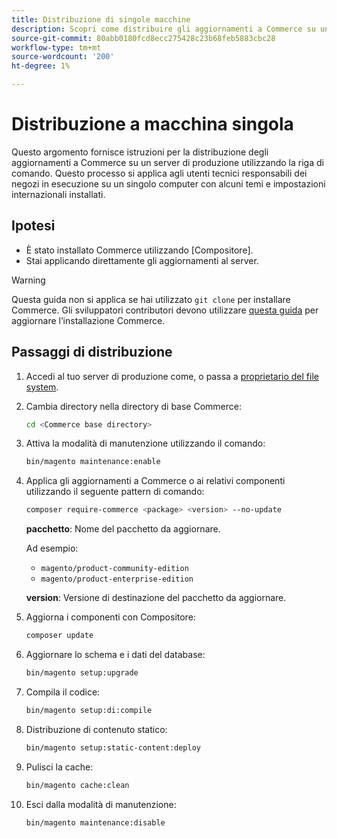 ```yaml
---
title: Distribuzione di singole macchine
description: Scopri come distribuire gli aggiornamenti a Commerce su un server di produzione utilizzando la riga di comando.
source-git-commit: 80abb0180fcd8ecc275428c23b68feb5883cbc28
workflow-type: tm+mt
source-wordcount: '200'
ht-degree: 1%

---
```


# Distribuzione a macchina singola

Questo argomento fornisce istruzioni per la distribuzione degli aggiornamenti a Commerce su un server di produzione utilizzando la riga di comando. Questo processo si applica agli utenti tecnici responsabili dei negozi in esecuzione su un singolo computer con alcuni temi e impostazioni internazionali installati.

## Ipotesi

- È stato installato Commerce utilizzando [Compositore].
- Stai applicando direttamente gli aggiornamenti al server.

>[!WARNING]
>
>Questa guida non si applica se hai utilizzato `git clone` per installare Commerce.
>Gli sviluppatori contributori devono utilizzare [questa guida][install] per aggiornare l’installazione Commerce.

## Passaggi di distribuzione

1. Accedi al tuo server di produzione come, o passa a [proprietario del file system][file-owner].

1. Cambia directory nella directory di base Commerce:

   ```bash
   cd <Commerce base directory>
   ```

1. Attiva la modalità di manutenzione utilizzando il comando:

   ```bash
   bin/magento maintenance:enable
   ```

1. Applica gli aggiornamenti a Commerce o ai relativi componenti utilizzando il seguente pattern di comando:

   ```bash
   composer require-commerce <package> <version> --no-update
   ```

   **pacchetto**: Nome del pacchetto da aggiornare.

   Ad esempio:

   - `magento/product-community-edition`
   - `magento/product-enterprise-edition`

   **version**: Versione di destinazione del pacchetto da aggiornare.

1. Aggiorna i componenti con Compositore:

   ```bash
   composer update
   ```

1. Aggiornare lo schema e i dati del database:

   ```bash
   bin/magento setup:upgrade
   ```

1. Compila il codice:

   ```bash
   bin/magento setup:di:compile
   ```

1. Distribuzione di contenuto statico:

   ```bash
   bin/magento setup:static-content:deploy
   ```

1. Pulisci la cache:

   ```bash
   bin/magento cache:clean
   ```

1. Esci dalla modalità di manutenzione:

   ```bash
   bin/magento maintenance:disable
   ```

<!-- link definitions -->

[install]: https://devdocs.magento.com/guides/v2.4/install-gde/install/prepare-install.html
[composer]: https://devdocs.magento.com/guides/v2.4/install-gde/composer.html
[file-owner]: https://devdocs.magento.com/guides/v2.4/install-gde/prereq/file-sys-perms-over.html#magento-file-system-owner
